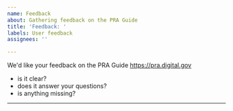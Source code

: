 ```yaml
---
name: Feedback
about: Gathering feedback on the PRA Guide
title: 'Feedback: '
labels: User feedback
assignees: ''

---
```


We'd like your feedback on the PRA Guide https://pra.digital.gov
- is it clear?
- does it answer your questions?
- is anything missing?

---
